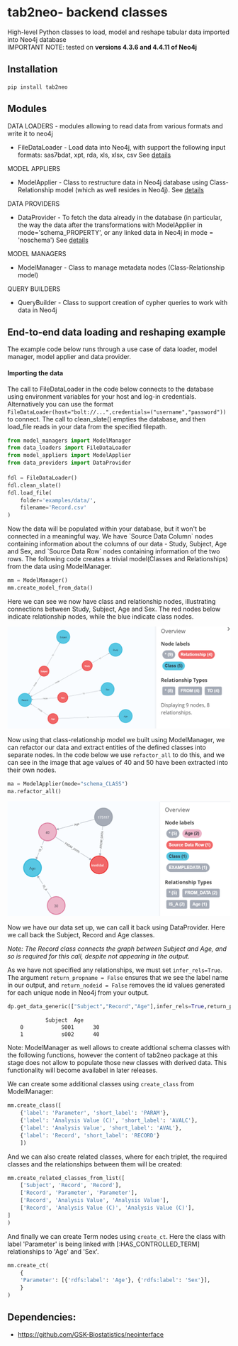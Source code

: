 # tab2neo- backend classes
High-level Python classes to load, model and reshape tabular data imported into Neo4j database  
IMPORTANT NOTE: tested on **versions 4.3.6 and 4.4.11 of Neo4j**

## Installation

`pip install tab2neo`

## Modules

DATA LOADERS - modules allowing to read data from various formats and write it to neo4j
- FileDataLoader -  Load data into Neo4j, with support the following input formats: sas7bdat, xpt, rda, xls, xlsx, csv See [details](data_loaders/README.md)   

MODEL APPLIERS
- ModelApplier - Class to restructure data in Neo4j database using Class-Relationship model 
(which as well resides in Neo4j). 
See [details](model_appliers/README.md)

DATA PROVIDERS
- DataProvider - To fetch the data already in the database (in particular, the way the data after the 
transformations with ModelApplier in mode='schema_PROPERTY', or any linked data in Neo4j in mode = 'noschema')
See [details](data_providers/README.md)      

MODEL MANAGERS
- ModelManager - Class to manage metadata nodes (Class-Relationship model)
    
QUERY BUILDERS
- QueryBuilder - Class to support creation of cypher queries to work with data in Neo4j  

## End-to-end data loading and reshaping example

The example code below runs through a use case of data loader, model manager, model applier and data provider.

#### Importing the data 

The call to FileDataLoader in the code below connects to the database using environment variables for your host and log-in credentials. Alternatively you can use the format `FileDataLoader(host="bolt://...",credentials=("username","password"))` to connect. The call to clean_slate() empties the database, and then load_file reads in your data from the specified filepath.

```python
from model_managers import ModelManager
from data_loaders import FileDataLoader
from model_appliers import ModelApplier
from data_providers import DataProvider

fdl = FileDataLoader()
fdl.clean_slate()
fdl.load_file(
    folder='examples/data/', 
    filename='Record.csv'
)
```

Now the data will be populated within your database, but it won't be connected in a meaningful way. We have \`Source Data Column\` nodes containing information about the columns of our data - Study, Subject, Age and Sex, and \`Source Data Row\` nodes containing information of the two rows. The following code creates a trivial model(Classes and Relationships) from the data using ModelManager.

```python
mm = ModelManager()
mm.create_model_from_data()
```
Here we can see we now have class and relationship nodes, illustrating connections between Study, Subject, Age and Sex. The red nodes below indicate relationship nodes, while the blue indicate class nodes.

![modelmanager example](examples/data/modelmanager_example.png)

Now using that class-relationship model we built using ModelManager, we can refactor our data and extract entities of the defined classes into separate nodes. In the code below we use `refactor_all` to do this, and we can see in the image that age values of 40 and 50 have been extracted into their own nodes. 

```python
ma = ModelApplier(mode="schema_CLASS")
ma.refactor_all()

```

![modelapplier example](examples/data/modelapplier_example.png)

Now we have our data set up, we can call it back using DataProvider. Here we call back the Subject, Record and Age classes. 

*Note: The Record class connects the graph between Subject and Age, and so is required for this call, despite not appearing in the output.*

As we have not specified any relationships, we must set `infer_rels=True`. The argument `return_propname = False` ensures that we see the label name in our output, and `return_nodeid = False` removes the id values generated for each unique node in Neo4j from your output.

```python
dp.get_data_generic(["Subject","Record","Age"],infer_rels=True,return_propname=False,return_nodeid=False) 
```

```
            Subject  Age 
    0            S001      30
    1            s002      40
```
    

Note: ModelManager as well allows to create addtional schema classes with the following functions, however the content of tab2neo package at this stage does not allow to populate those new classes with derived data. This functionality will become availabel in later releases.

We can create some additional classes using `create_class` from ModelManager:

```python
mm.create_class([
    {'label': 'Parameter', 'short_label': 'PARAM'}, 
    {'label': 'Analysis Value (C)', 'short_label': 'AVALC'}, 
    {'label': 'Analysis Value', 'short_label': 'AVAL'}, 
    {'label': 'Record', 'short_label': 'RECORD'}
    ])
```
And we can also create related classes, where for each triplet, the required classes and the relationships between them will be created:

```python
mm.create_related_classes_from_list([
    ['Subject', 'Record', 'Record'],
    ['Record', 'Parameter', 'Parameter'],
    ['Record', 'Analysis Value', 'Analysis Value'],
    ['Record', 'Analysis Value (C)', 'Analysis Value (C)'],
]
)
```
And finally we can create Term nodes using `create_ct`. Here the class with label 'Parameter' is being linked with [:HAS_CONTROLLED_TERM] relationships to 'Age' and 'Sex'.

```python
mm.create_ct(
    {
    'Parameter': [{'rdfs:label': 'Age'}, {'rdfs:label': 'Sex'}],               
    }
)
```


## Dependencies:
- https://github.com/GSK-Biostatistics/neointerface
